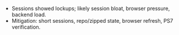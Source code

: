 - Sessions showed lockups; likely session bloat, browser pressure, backend load.
- Mitigation: short sessions, repo/zipped state, browser refresh, PS7 verification.
